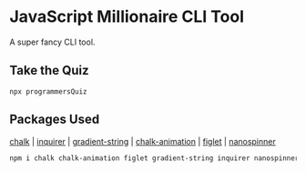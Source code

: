 # JavaScript Millionaire CLI Tool

A super fancy CLI tool. 



## Take the Quiz

```
npx programmersQuiz
```

## Packages Used

[chalk](https://github.com/chalk/chalk) | 
[inquirer](https://github.com/SBoudrias/Inquirer.js) |
[gradient-string](https://github.com/bokub/gradient-string) |
[chalk-animation](https://github.com/bokub/chalk-animation) |
[figlet](https://github.com/patorjk/figlet.js) |
[nanospinner](https://github.com/usmanyunusov/nanospinner)


```sh
npm i chalk chalk-animation figlet gradient-string inquirer nanospinner
```
